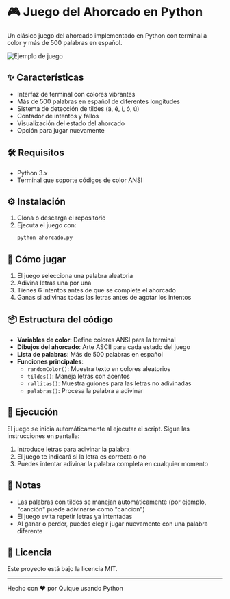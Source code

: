 # 🎮 Juego del Ahorcado en Python

Un clásico juego del ahorcado implementado en Python con terminal a color y más de 500 palabras en español.

![Ejemplo de juego](https://via.placeholder.com/400x200?text=Captura+de+pantalla+del+juego)

## ✨ Características

- Interfaz de terminal con colores vibrantes
- Más de 500 palabras en español de diferentes longitudes
- Sistema de detección de tildes (á, é, í, ó, ú)
- Contador de intentos y fallos
- Visualización del estado del ahorcado
- Opción para jugar nuevamente

## 🛠 Requisitos

- Python 3.x
- Terminal que soporte códigos de color ANSI

## ⚙️ Instalación

1. Clona o descarga el repositorio
2. Ejecuta el juego con:
   ```bash
   python ahorcado.py
   ```

## 🎯 Cómo jugar

1. El juego selecciona una palabra aleatoria
2. Adivina letras una por una
3. Tienes 6 intentos antes de que se complete el ahorcado
4. Ganas si adivinas todas las letras antes de agotar los intentos

## 📦 Estructura del código

- **Variables de color**: Define colores ANSI para la terminal
- **Dibujos del ahorcado**: Arte ASCII para cada estado del juego
- **Lista de palabras**: Más de 500 palabras en español
- **Funciones principales**:
  - `randomColor()`: Muestra texto en colores aleatorios
  - `tildes()`: Maneja letras con acentos
  - `rallitas()`: Muestra guiones para las letras no adivinadas
  - `palabras()`: Procesa la palabra a adivinar

## 🚀 Ejecución

El juego se inicia automáticamente al ejecutar el script. Sigue las instrucciones en pantalla:

1. Introduce letras para adivinar la palabra
2. El juego te indicará si la letra es correcta o no
3. Puedes intentar adivinar la palabra completa en cualquier momento

## 📝 Notas

- Las palabras con tildes se manejan automáticamente (por ejemplo, "canción" puede adivinarse como "cancion")
- El juego evita repetir letras ya intentadas
- Al ganar o perder, puedes elegir jugar nuevamente con una palabra diferente

## 📜 Licencia

Este proyecto está bajo la licencia MIT.

---

Hecho con ❤️ por Quique usando Python
